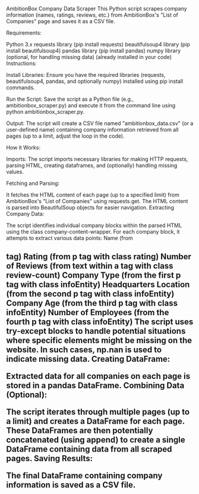 AmbitionBox Company Data Scraper
This Python script scrapes company information (names, ratings, reviews, etc.) from AmbitionBox's "List of Companies" page and saves it as a CSV file.

Requirements:

Python 3.x
requests library (pip install requests)
beautifulsoup4 library (pip install beautifulsoup4)
pandas library (pip install pandas)
numpy library (optional, for handling missing data) (already installed in your code)
Instructions:

Install Libraries: Ensure you have the required libraries (requests, beautifulsoup4, pandas, and optionally numpy) installed using pip install commands.

Run the Script: Save the script as a Python file (e.g., ambitionbox_scraper.py) and execute it from the command line using python ambitionbox_scraper.py.

Output: The script will create a CSV file named "ambitionbox_data.csv" (or a user-defined name) containing company information retrieved from all pages (up to a limit, adjust the loop in the code).

How it Works:

Imports: The script imports necessary libraries for making HTTP requests, parsing HTML, creating dataframes, and (optionally) handling missing values.

Fetching and Parsing:

It fetches the HTML content of each page (up to a specified limit) from AmbitionBox's "List of Companies" using requests.get.
The HTML content is parsed into BeautifulSoup objects for easier navigation.
Extracting Company Data:

The script identifies individual company blocks within the parsed HTML using the class company-content-wrapper.
For each company block, it attempts to extract various data points:
Name (from <h2> tag)
Rating (from p tag with class rating)
Number of Reviews (from text within a tag with class review-count)
Company Type (from the first p tag with class infoEntity)
Headquarters Location (from the second p tag with class infoEntity)
Company Age (from the third p tag with class infoEntity)
Number of Employees (from the fourth p tag with class infoEntity)
The script uses try-except blocks to handle potential situations where specific elements might be missing on the website. In such cases, np.nan is used to indicate missing data.
Creating DataFrame:

Extracted data for all companies on each page is stored in a pandas DataFrame.
Combining Data (Optional):

The script iterates through multiple pages (up to a limit) and creates a DataFrame for each page.
These DataFrames are then potentially concatenated (using append) to create a single DataFrame containing data from all scraped pages.
Saving Results:

The final DataFrame containing company information is saved as a CSV file.
